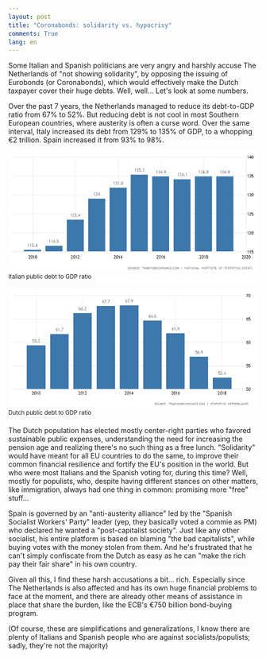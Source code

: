 ```yaml
---
layout: post
title: "Coronabonds: solidarity vs. hypocrisy"
comments: True
lang: en
---
```


Some Italian and Spanish politicians are very angry and harshly accuse The Netherlands of "not showing solidarity", by opposing the issuing of Eurobonds (or Coronabonds), which would effectively make the Dutch taxpayer cover their huge debts. Well, well... Let's look at some numbers.

<!--more-->

Over the past 7 years, the Netherlands managed to reduce its debt-to-GDP ratio from 67% to 52%. But reducing debt is not cool in most Southern European countries, where austerity is often a curse word. Over the same interval, Italy increased its debt from 129% to 135% of GDP, to a whopping €2 trillion. Spain increased it from 93% to 98%.

![Italian public debt to GDP ratio](/assets/coronabonds/italy-debt.png "Italian public debt to GDP ratio")
<sup>Italian public debt to GDP ratio</sup>

![Dutch public debt to GDP ratio](/assets/coronabonds/netherlands-debt.png "Dutch public debt to GDP ratio")
<sup>Dutch public debt to GDP ratio</sup>

The Dutch population has elected mostly center-right parties who favored sustainable public expenses, understanding the need for increasing the pension age and realizing there's no such thing as a free lunch. "Solidarity" would have meant for all EU countries to do the same, to improve their common financial resilience and fortify the EU's position in the world. But who were most Italians and the Spanish voting for, during this time? Well, mostly for populists, who, despite having different stances on other matters, like immigration, always had one thing in common: promising more "free" stuff...

Spain is governed by an "anti-austerity alliance" led by the "Spanish Socialist Workers' Party" leader (yep, they basically voted a commie as PM) who declared he wanted a "post-capitalist society". Just like any other socialist, his entire platform is based on blaming "the bad capitalists", while buying votes with the money stolen from them. And he's frustrated that he can't simply confiscate from the Dutch as easy as he can "make the rich pay their fair share" in his own country.

Given all this, I find these harsh accusations a bit... rich. Especially since The Netherlands is also affected and has its own huge financial problems to face at the moment, and there are already other means of assistance in place that share the burden, like the ECB's €750 billion bond-buying program.

(Of course, these are simplifications and generalizations, I know there are plenty of Italians and Spanish people who are against socialists/populists; sadly, they're not the majority)
